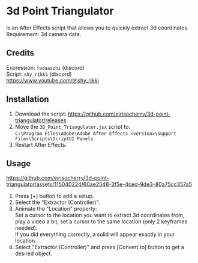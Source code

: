 # 3d Point Triangulator
Is an After Effects script that allows you to quickly extract 3d coordinates.  
Requirement: 3d camera data.  

## Credits
Expression: `fadaaszhi` (discord)  
Script: `shy_rikki` (discord)  
https://www.youtube.com/@shy_rikki  

## Installation
1. Download the script: https://github.com/eirisocherry/3d-point-triangulator/releases  
2. Move the `3D_Point_Triangulator.jsx` script to:  
`C:\Program Files\Adobe\Adobe After Effects <version>\Support Files\Scripts\ScriptUI Panels`  
3. Restart After Effects.  

## Usage

https://github.com/eirisocherry/3d-point-triangulator/assets/115040224/60ae2548-3f5e-4ced-9de3-80a75cc357a5  

1. Press [+] button to add a setup.  
2. Select the "Extractor (Controller)".  
3. Animate the "Location" property:  
Set a cursor to the location you want to extract 3d coordinates from, play a video a bit, set a cursor to the same location (only 2 keyframes needed).  
If you did everything correctly, a solid will appear exactly in your location.  
5. Select "Extractor (Controller)" and press [Convert to] button to get a desired object.  
